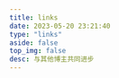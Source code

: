```yaml
---
title: links
date: 2023-05-20 23:21:40
type: "links"
aside: false
top_img: false
desc: 与其他博主共同进步
---
```

